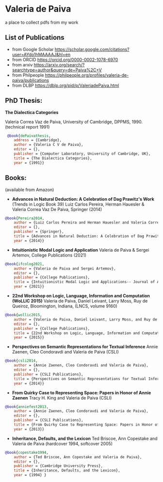 # Valeria de Paiva

a place to collect pdfs from my work

## List of Publications 

* from Google Scholar https://scholar.google.com/citations?user=AYdo1hMAAAAJ&hl=en
* from ORCID https://orcid.org/0000-0002-1078-6970
* from arxiv https://arxiv.org/search/?searchtype=author&query=de+Paiva%2C+V
* from Philpeople https://philpeople.org/profiles/valeria-de-paiva/publications
* from DLBP https://dblp.org/pid/p/ValeriadePaiva.html

## PhD Thesis: 
**The Dialectica Categories**

Valeria Correa Vaz de Paiva, 
University of Cambridge, DPPMS, 1990. (technical report 1991)

``` Bibtex
 @book{dePaivathesis,
	address = {Cambridge},
	author = {Valeria C V de Paiva},
	editor = {},
	publisher = {Computer Laboratory, University of Cambridge, UK},
	title = {The Dialectica Categories},
	year = {1991}}
```
## Books:

(available from Amazon)

*  **Advances in Natural Deduction: A Celebration of Dag Prawitz's Work** (Trends in Logic Book 39)
Luiz Carlos Pereira, Herman Hauesler & Valeria Correa Vaz De Paiva,
Springer (2014)

``` Bibtex
@book{Pereira2014,
	author = {Luiz Carlos Pereira and Herman Hauesler and Valeria Correa Vaz De Paiva},
	editor = {},
	publisher = {Springer},
	title = {Advances in Natural Deduction: A Celebration of Dag Prawitz's Work (Trends in Logic Book 39)},
	year = {2014}}
```

* **Intuitionistic Modal Logic and Application**
Valeria de Paiva & Sergei Artemov,
College Publications (2021)

``` Bibtex
@book{ifcolog2021,
	author = {Valeria de Paiva and Sergei Artemov},
	editor = {},
	publisher = {College Publications},
	title = {Intuitionistic Modal Logic and Applications-- Journal of Applied Logics, IfCoLog Journal},
	year = {2021}}
```

* **22nd Workshop on Logic, Language, Information and Computation (WoLLIC 2015)**
Valeria de Paiva, Daniel Leivant, Larry Moss, Ruy de Queiroz,  Bloomington, Indiana, (LNCS, volume 9160) 

``` Bibtex
@book{wollic2015,
	author = {Valeria de Paiva, Daniel Leivant, Larry Moss, and Ruy de Queiroz},
	editor = {},
	publisher = {College Publications},
	title = {22nd Workshop on Logic, Language, Information and Computation (WoLLIC 2015)},
	year = {2015}}
```

* **Perspectives on Semantic Representations for Textual Inference**
Annie Zaenen, Cleo Condoravdi and Valeria de Paiva (CSLI) 

``` Bibtex
@book{csli2014,
	author = {Annie Zaenen, Cleo Condoravdi and Valeria de Paiva},
	editor = {},
	publisher = {CSLI Publications},
	title = {Perspectives on Semantic Representations for Textual Inference},
	year = {2014}}
```

* **From Quirky Case to Representing Space: Papers in Honor of Annie Zaenen**
Tracy H. King and Valeria de Paiva (CSLI) 

``` Bibtex
@book{anniefest2013,
	author = {Annie Zaenen, Cleo Condoravdi and Valeria de Paiva},
	editor = {},
	publisher = {CSLI Publications},
	title = {From Quirky Case to Representing Space: Papers in Honor of Annie Zaenene},
	year = {2013}}
```

* **Inheritance, Defaults, and the Lexicon**
Ted Briscoe, Ann Copestake and Valeria de Paiva (hardcover 1994, softcover 2005)

``` Bibtex
@book{copestake1994,
	author = {Ted Briscoe, Ann Copestake and Valeria de Paiva},
	editor = {},
	publisher = {Cambridge University Press},
	title = {Inheritance, Defaults, and the Lexicon},
	year = {1994} }
```
